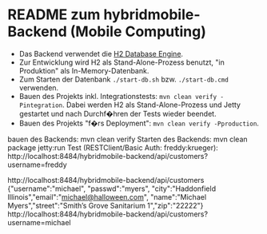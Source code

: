 # README zum hybridmobile-Backend (Mobile Computing) #

* Das Backend verwendet die [H2 Database Engine](http://www.h2database.com/html/main.html).
* Zur Entwicklung wird H2 als Stand-Alone-Prozess benutzt, "in Produktion" als In-Memory-Datenbank.
* Zum Starten der Datenbank `./start-db.sh` bzw. `./start-db.cmd` verwenden.
* Bauen des Projekts inkl. Integrationstests: `mvn clean verify -Pintegration`. Dabei werden H2 als Stand-Alone-Prozess und Jetty gestartet und nach Durchf�hren der Tests wieder beendet.
* Bauen des Projekts "f�rs Deployment": `mvn clean verify -Pproduction`.

bauen des Backends:
mvn clean verify
Starten des Backends:
mvn clean package jetty:run
Test (RESTClient/Basic Auth: freddy:krueger):
http://localhost:8484/hybridmobile-backend/api/customers?username=freddy

http://localhost:8484/hybridmobile-backend/api/customers
{"username":"michael", "passwd":"myers", "city":"Haddonfield Illinois","email":"michael@halloween.com", "name":"Michael Myers","street":"Smith’s Grove Sanitarium 1","zip":"22222"}
http://localhost:8484/hybridmobile-backend/api/customers?username=michael
